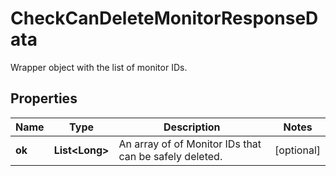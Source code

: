 # CheckCanDeleteMonitorResponseData

Wrapper object with the list of monitor IDs.

## Properties

| Name   | Type                 | Description                                            | Notes      |
| ------ | -------------------- | ------------------------------------------------------ | ---------- |
| **ok** | **List&lt;Long&gt;** | An array of of Monitor IDs that can be safely deleted. | [optional] |
